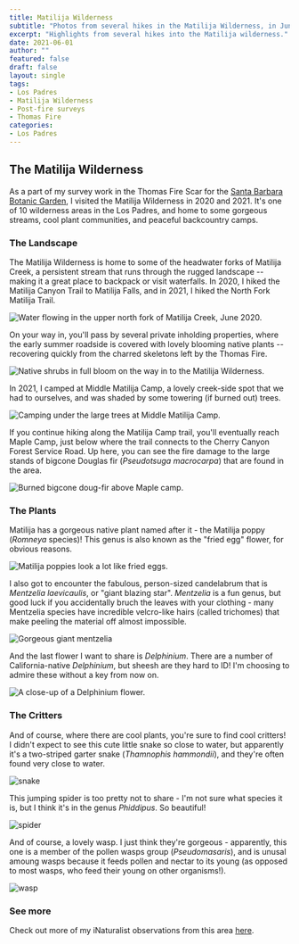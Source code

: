```yaml
---
title: Matilija Wilderness
subtitle: "Photos from several hikes in the Matilija Wilderness, in June 2020 and 2021."
excerpt: "Highlights from several hikes into the Matilija wilderness."
date: 2021-06-01
author: ""
featured: false
draft: false
layout: single
tags:
- Los Padres
- Matilija Wilderness
- Post-fire surveys
- Thomas Fire
categories:
- Los Padres
---
```

## The Matilija Wilderness

As a part of my survey work in the Thomas Fire Scar for the [Santa Barbara Botanic Garden](https://sbbotanicgarden.org/conservation/our-impact/restoring-habitats/), I visited the Matilija Wilderness in 2020 and 2021. It's one of 10 wilderness areas in the Los Padres, and home to some gorgeous streams, cool plant communities, and peaceful backcountry camps. 

### The Landscape
The Matilija Wilderness is home to some of the headwater forks of Matilija Creek, a persistent stream that runs through the rugged landscape -- making it a great place to backpack or visit waterfalls. In 2020, I hiked the Matilija Canyon Trail to Matilija Falls, and in 2021, I hiked the North Fork Matilija Trail.

![Water flowing in the upper north fork of Matilija Creek, June 2020.](waterfall.jpg)

On your way in, you'll pass by several private inholding properties, where the early summer roadside is covered with lovely blooming native plants -- recovering quickly from the charred skeletons left by the Thomas Fire.

![Native shrubs in full bloom on the way in to the Matilija Wilderness.](onthewayin.jpg)

In 2021, I camped at Middle Matilija Camp, a lovely creek-side spot that we had to ourselves, and was shaded by some towering (if burned out) trees. 

![Camping under the large trees at Middle Matilija Camp.](camp.png)

If you continue hiking along the Matilija Camp trail, you'll eventually reach Maple Camp, just below where the trail connects to the Cherry Canyon Forest Service Road. Up here, you can see the fire damage to the large stands of bigcone Douglas fir (*Pseudotsuga macrocarpa*) that are found in the area. 

![Burned bigcone doug-fir above Maple camp.](kylie.JPEG)

### The Plants
Matilija has a gorgeous native plant named after it - the Matilija poppy (*Romneya* species)! This genus is also known as the "fried egg" flower, for obvious reasons.

![Matilija poppies look a lot like fried eggs.](friedegg.png)

I also got to encounter the fabulous, person-sized candelabrum that is *Mentzelia laevicaulis*, or "giant blazing star". *Mentzelia* is a fun genus, but good luck if you accidentally bruch the leaves with your clothing - many Mentzelia species have incredible velcro-like hairs (called trichomes) that make peeling the material off almost impossible. 

![Gorgeous giant mentzelia](mentzelia.png)

And the last flower I want to share is *Delphinium*. There are a number of California-native *Delphinium*, but sheesh are they hard to ID! I'm choosing to admire these without a key from now on. 

![A close-up of a Delphinium flower.](delphinium.png)


### The Critters

And of course, where there are cool plants, you're sure to find cool critters! I didn't expect to see this cute little snake so close to water, but apparently it's a two-striped garter snake (*Thamnophis hammondii*), and they're often found very close to water. 

![snake](snake1.jpg)

This jumping spider is too pretty not to share - I'm not sure what species it is, but I think it's in the genus *Phiddipus*. So beautiful!

![spider](jumper.jpg)

And of course, a lovely wasp. I just think they're gorgeous - apparently, this one is a member of the pollen wasps group (*Pseudomasaris*), and is unusal amoung wasps because it feeds pollen and nectar to its young (as opposed to most wasps, who feed their young on other organisms!). 

![wasp](wasp1.jpg)


### See more

Check out more of my iNaturalist observations from this area [here](https://www.inaturalist.org/observations?place_id=123585&subview=map&user_id=castillejajosie&verifiable=any). 
